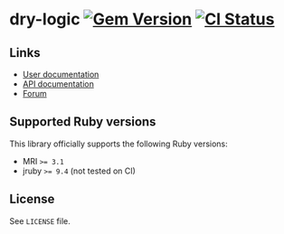 <!--- this file is synced from dry-rb/template-gem project -->
[gem]: https://rubygems.org/gems/dry-logic
[actions]: https://github.com/dry-rb/dry-logic/actions

# dry-logic [![Gem Version](https://badge.fury.io/rb/dry-logic.svg)][gem] [![CI Status](https://github.com/dry-rb/dry-logic/workflows/CI/badge.svg)][actions]

## Links

* [User documentation](https://dry-rb.org/gems/dry-logic)
* [API documentation](http://rubydoc.info/gems/dry-logic)
* [Forum](https://discourse.dry-rb.org)

## Supported Ruby versions

This library officially supports the following Ruby versions:

* MRI `>= 3.1`
* jruby `>= 9.4` (not tested on CI)

## License

See `LICENSE` file.

